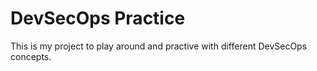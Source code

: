 # DevSecOps Practice

This is my project to play around and practive with different DevSecOps concepts.
